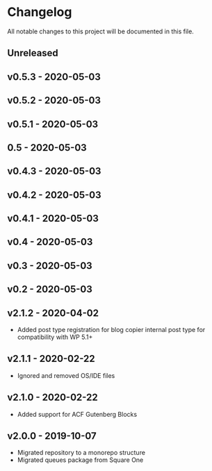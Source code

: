 # Changelog

All notable changes to this project will be documented in this file.

## Unreleased

## v0.5.3 - 2020-05-03

## v0.5.2 - 2020-05-03

## v0.5.1 - 2020-05-03

## 0.5 - 2020-05-03

## v0.4.3 - 2020-05-03

## v0.4.2 - 2020-05-03

## v0.4.1 - 2020-05-03

## v0.4 - 2020-05-03

## v0.3 - 2020-05-03

## v0.2 - 2020-05-03

## v2.1.2 - 2020-04-02

- Added post type registration for blog copier internal post type for compatibility with WP 5.1+

## v2.1.1 - 2020-02-22

- Ignored and removed OS/IDE files

## v2.1.0 - 2020-02-22

- Added support for ACF Gutenberg Blocks

## v2.0.0 - 2019-10-07

- Migrated repository to a monorepo structure
- Migrated queues package from Square One
